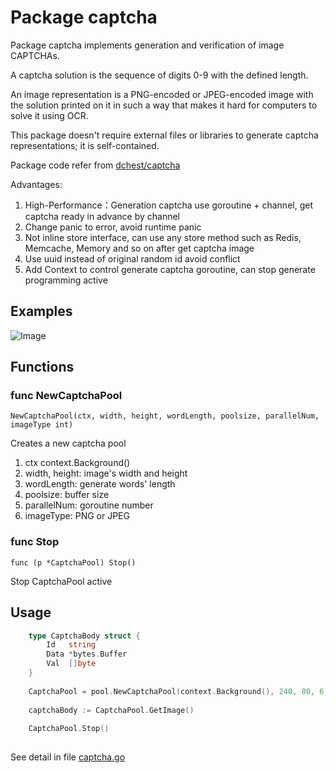 Package captcha
=====================

Package captcha implements generation and verification of image
CAPTCHAs.

A captcha solution is the sequence of digits 0-9 with the defined length.

An image representation is a PNG-encoded or JPEG-encoded  image with the solution printed on
it in such a way that makes it hard for computers to solve it using OCR.

This package doesn't require external files or libraries to generate captcha
representations; it is self-contained.

Package code refer from [dchest/captcha](https://github.com/dchest/captcha)

Advantages:

1. High-Performance：Generation captcha use goroutine + channel,  get captcha ready in advance by channel
2. Change panic to error, avoid runtime panic
3. Not inline store interface, can use any store method such as Redis, Memcache, Memory and so on after get captcha image
4. Use uuid instead of original random id avoid conflict
5. Add Context to control generate captcha goroutine, can stop generate programming active


Examples
--------

![Image](https://github.com/xkeyideal/captcha/raw/master/image/exampleimage.png)

Functions
---------

### func NewCaptchaPool

	NewCaptchaPool(ctx, width, height, wordLength, poolsize, parallelNum, imageType int)

Creates a new captcha pool

1. ctx context.Background() 
2. width, height: image's width and height
3. wordLength: generate words' length
4. poolsize: buffer size
5. parallelNum: goroutine number
6. imageType: PNG or JPEG

### func Stop

	func (p *CaptchaPool) Stop()

Stop CaptchaPool active

Usage
--------
```go
    type CaptchaBody struct {
    	Id   string
    	Data *bytes.Buffer
    	Val  []byte
    }
    
    CaptchaPool = pool.NewCaptchaPool(context.Background(), 240, 80, 6, 10, 1, 2)
    
    captchaBody := CaptchaPool.GetImage()
	
	CaptchaPool.Stop()
    
```
See detail in file [captcha.go](https://github.com/xkeyideal/captcha/blob/master/captcha.go)
